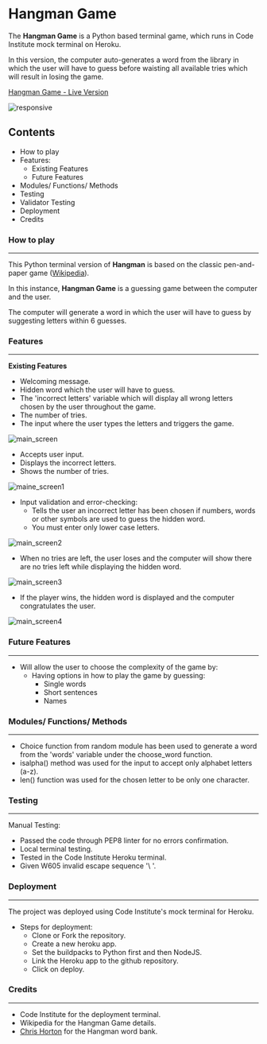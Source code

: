 # **Hangman Game**

The **Hangman Game** is a Python based terminal game, which runs in Code Institute mock terminal on Heroku.

In this version, the computer auto-generates a word from the library in which the user will have to guess before waisting all available tries which will result in losing the game.

[Hangman Game - Live Version](https://hangman-game-p3-python.herokuapp.com/)

![responsive](../hangman_game_project-3_Python/screenshots/responsive.png)

## **Contents**

- How to play
- Features:
  - Existing Features
  - Future Features
- Modules/ Functions/ Methods
- Testing
- Validator Testing
- Deployment
- Credits

### **How to play**
---

This Python terminal version of **Hangman** is based on the classic pen-and-paper game ([Wikipedia](https://en.wikipedia.org/wiki/Hangman_(game))).  

In this instance, **Hangman Game** is a guessing game between the computer and the user.  

The computer will generate a word in which the user will have to guess by suggesting letters within 6 guesses.  

### **Features**
---

**Existing Features**

- Welcoming message.
- Hidden word which the user will have to guess.
- The 'incorrect letters' variable which will display all wrong letters chosen by the user throughout the game.
- The number of tries.
- The input where the user types the letters and triggers the game. 

![main_screen](../hangman_game_project-3_Python/screenshots/main_screen.png) 

- Accepts user input.
- Displays the incorrect letters.
- Shows the number of tries. 

![maine_screen1](../hangman_game_project-3_Python/screenshots/main_screen1.png)


- Input validation and error-checking:
  - Tells the user an incorrect letter has been chosen if numbers, words or other symbols are used to guess the hidden word.
  - You must enter only lower case letters.

![main_screen2](../hangman_game_project-3_Python/screenshots/main_screen2.png)

- When no tries are left, the user loses and the computer will show there are no tries left while displaying the hidden word.

![main_screen3](../hangman_game_project-3_Python/screenshots/main_screen3.png)

- If the player wins, the hidden word is displayed and the computer congratulates the user.

![main_screen4](../hangman_game_project-3_Python/screenshots/main_screen4.png)

### **Future Features**
---

- Will allow the user to choose the complexity of the game by:
  - Having options in how to play the game by guessing:
    - Single words
    - Short sentences
    - Names

### **Modules/ Functions/ Methods**
---

- Choice function from random module has been used to generate a word from the 'words' variable under the choose_word function.
- isalpha() method was used for the input to accept only alphabet letters (a-z).
- len() function was used for the chosen letter to be only one character.

### **Testing**
---

Manual Testing:

- Passed the code through PEP8 linter for no errors confirmation.
- Local terminal testing.
- Tested in the Code Institute Heroku terminal.
- Given W605 invalid escape sequence '\ '.

### **Deployment**
---
The project was deployed using Code Institute's mock terminal for Heroku.
- Steps for deployment:
  - Clone or Fork the repository.
  - Create a new heroku app.
  - Set the buildpacks to Python first and then NodeJS.
  - Link the Heroku app to the github repository.
  - Click on deploy.

### **Credits**
---

- Code Institute for the deployment terminal.
- Wikipedia for the Hangman Game details.
- [Chris Horton](https://gist.github.com/chrishorton) for the Hangman word bank.


